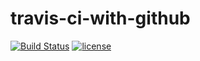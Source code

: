 # travis-ci-with-github

[![Build Status](https://travis-ci.org/ajaymache/travis-ci-with-github.svg?branch=master)](https://travis-ci.org/ajaymache/travis-ci-with-github)
[![license](https://img.shields.io/github/license/ajaymache/travis-ci-with-github.svg)]()
